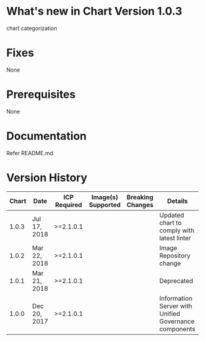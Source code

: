 # What's new in Chart Version 1.0.3
 chart categorization
# Fixes
None
# Prerequisites
None
# Documentation
Refer README.md
# Version History
| Chart | Date | ICP Required | Image(s) Supported | Breaking Changes | Details |
| ----- | ---- | ------------ | ------------------ | ---------------- | ------- |
| 1.0.3 |Jul 17, 2018| >=2.1.0.1 | | | Updated chart to comply with latest linter |
| 1.0.2 |Mar 22, 2018| >=2.1.0.1 | | | Image Repository change |
| 1.0.1 |Mar 21, 2018| >=2.1.0.1 | | |Deprecated |
| 1.0.0 |Dec 20, 2017| >=2.1.0.1 | | |Information Server with Unified Governance components |

